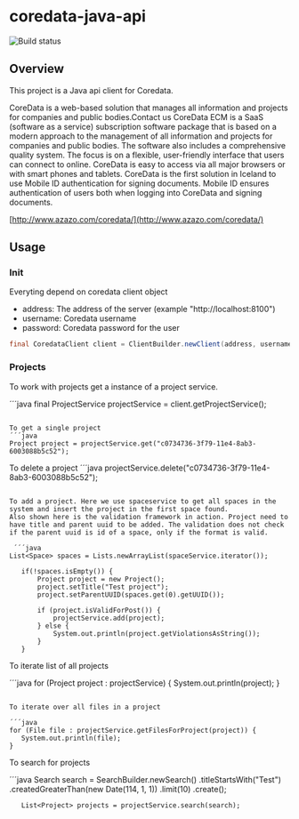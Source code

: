 coredata-java-api
=================

![Build status](https://travis-ci.org/joningis/coredata-java-api.svg?branch=master)

## Overview

This project is a Java api client for Coredata.

CoreData is a web-based solution that manages all information and projects for companies and public bodies.Contact us
CoreData ECM is a SaaS (software as a service) subscription software package that is based on a modern approach to the management of all information and projects for companies and public bodies. The software also includes a comprehensive quality system. The focus is on a flexible, user-friendly interface that users can connect to online. CoreData is easy to access via all major browsers or with smart phones and tablets. 
CoreData is the first solution in Iceland to use Mobile ID authentication for signing documents. Mobile ID ensures authentication of users both when logging into CoreData and signing documents.

[http://www.azazo.com/coredata/](http://www.azazo.com/coredata/)


## Usage

### Init

Everyting depend on coredata client object

* address: The address of the server (example "http://localhost:8100")
* username: Coredata username
* password: Coredata password for the user

```java
final CoredataClient client = ClientBuilder.newClient(address, username, password);
```

### Projects

To work with projects get a instance of a project service.

´´´java
 final ProjectService projectService = client.getProjectService();
 ```

 To get a single project
´´´java
 Project project = projectService.get("c0734736-3f79-11e4-8ab3-6003088b5c52");
 ```

 To delete a project
 ´´´java
 projectService.delete("c0734736-3f79-11e4-8ab3-6003088b5c52");
 ```

 To add a project. Here we use spaceservice to get all spaces in the system and insert the project in the first space found.
 Also shown here is the validation framework in action. Project need to have title and parent uuid to be added. The validation does not check if the parent uuid is id of a space, only if the format is valid.

  ´´´java
 List<Space> spaces = Lists.newArrayList(spaceService.iterator());
        
	if(!spaces.isEmpty()) {
		Project project = new Project();
		project.setTitle("Test project");
		project.setParentUUID(spaces.get(0).getUUID());
            
		if (project.isValidForPost()) {
			projectService.add(project);
		} else {
			System.out.println(project.getViolationsAsString());
		}
	}
 ```

 To iterate list of all projects

´´´java
for (Project project : projectService) {
    System.out.println(project);
}
 ```

To iterate over all files in a project

 ´´´java
for (File file : projectService.getFilesForProject(project)) {
    System.out.println(file);
}
 ```

To search for projects

 ´´´java
 Search search = SearchBuilder.newSearch()
                .titleStartsWith("Test")
                .createdGreaterThan(new Date(114, 1, 1))
                .limit(10)
                .create();

       List<Project> projects = projectService.search(search);
 ```


